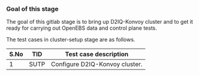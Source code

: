 ### Goal of this stage

The goal of this gitlab stage is to bring up D2IQ-Konvoy cluster and to get it ready for carrying out OpenEBS data and control plane tests.

The test cases in cluster-setup stage are as follows.

| S.No | TID  | Test case description          |
| ---- | ---- | -------------------------------|
| 1    | SUTP | Configure D2IQ-Konvoy cluster. |

